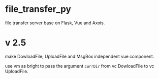 # file_transfer_py
file transfer server base on Flask, Vue and Axois.



# v 2.5

make DowloadFile, UploadFile and MsgBox independent vue component.

use vm as bright to pass the argument `currDir` from vc DowloadFile to vc UploadFile.

